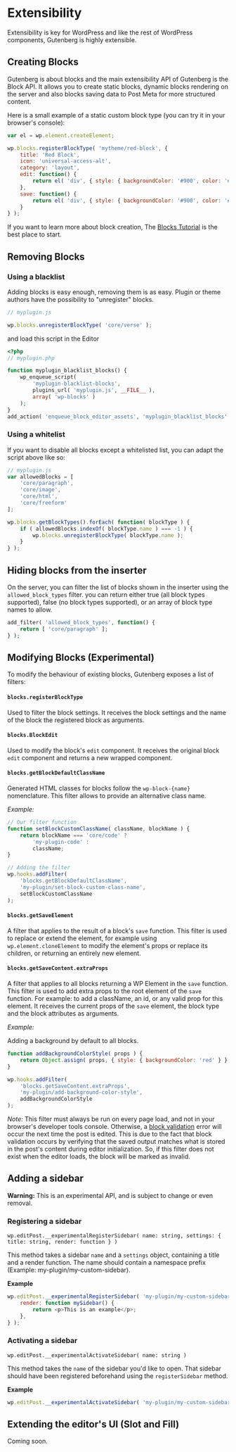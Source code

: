 # Extensibility

Extensibility is key for WordPress and like the rest of WordPress components, Gutenberg is highly extensible.


## Creating Blocks

Gutenberg is about blocks and the main extensibility API of Gutenberg is the Block API. It allows you to create static blocks, dynamic blocks rendering on the server and also blocks saving data to Post Meta for more structured content.

Here is a small example of a static custom block type (you can try it in your browser's console):

```js
var el = wp.element.createElement;

wp.blocks.registerBlockType( 'mytheme/red-block', {
	title: 'Red Block',
	icon: 'universal-access-alt',
	category: 'layout',
	edit: function() {
		return el( 'div', { style: { backgroundColor: '#900', color: '#fff', padding: '20px' } }, 'I am a red block.' );
	},
	save: function() {
		return el( 'div', { style: { backgroundColor: '#900', color: '#fff', padding: '20px' } }, 'I am a red block.' );
	}
} );
```

If you want to learn more about block creation, The [Blocks Tutorial](./blocks) is the best place to start.


## Removing Blocks

### Using a blacklist

Adding blocks is easy enough, removing them is as easy. Plugin or theme authors have the possibility to "unregister" blocks.

```js
// myplugin.js

wp.blocks.unregisterBlockType( 'core/verse' );
```

and load this script in the Editor

```php
<?php
// myplugin.php

function myplugin_blacklist_blocks() {
	wp_enqueue_script(
		'myplugin-blacklist-blocks',
		plugins_url( 'myplugin.js', __FILE__ ),
		array( 'wp-blocks' )
	);
}
add_action( 'enqueue_block_editor_assets', 'myplugin_blacklist_blocks' );
```


### Using a whitelist

If you want to disable all blocks except a whitelisted list, you can adapt the script above like so:

```js
// myplugin.js
var allowedBlocks = [
	'core/paragraph',
	'core/image',
	'core/html',
	'core/freeform'
];

wp.blocks.getBlockTypes().forEach( function( blockType ) {
	if ( allowedBlocks.indexOf( blockType.name ) === -1 ) {
		wp.blocks.unregisterBlockType( blockType.name );
	}
} );
```

## Hiding blocks from the inserter

On the server, you can filter the list of blocks shown in the inserter using the `allowed_block_types` filter. you can return either true (all block types supported), false (no block types supported), or an array of block type names to allow.

```php
add_filter( 'allowed_block_types', function() {
	return [ 'core/paragraph' ];
} );
```


## Modifying Blocks (Experimental)

To modify the behaviour of existing blocks, Gutenberg exposes a list of filters:

#### `blocks.registerBlockType`

Used to filter the block settings. It receives the block settings and the name of the block the registered block as arguments.

#### `blocks.BlockEdit`

Used to modify the block's `edit` component. It receives the original block `edit` component and returns a new wrapped component.

#### `blocks.getBlockDefaultClassName`

Generated HTML classes for blocks follow the `wp-block-{name}` nomenclature. This filter allows to provide an alternative class name.

_Example:_

```js
// Our filter function
function setBlockCustomClassName( className, blockName ) {
	return blockName === 'core/code' ?
		'my-plugin-code' :
		className;
}

// Adding the filter
wp.hooks.addFilter(
	'blocks.getBlockDefaultClassName',
	'my-plugin/set-block-custom-class-name',
	setBlockCustomClassName
);
```

#### `blocks.getSaveElement`

A filter that applies to the result of a block's `save` function. This filter is used to replace or extend the element, for example using `wp.element.cloneElement` to modify the element's props or replace its children, or returning an entirely new element.

#### `blocks.getSaveContent.extraProps`
 
A filter that applies to all blocks returning a WP Element in the `save` function. This filter is used to add extra props to the root element of the `save` function. For example: to add a className, an id, or any valid prop for this element. It receives the current props of the `save` element, the block type and the block attributes as arguments.

_Example:_

Adding a background by default to all blocks.

```js
function addBackgroundColorStyle( props ) {
	return Object.assign( props, { style: { backgroundColor: 'red' } } );
}

wp.hooks.addFilter(
	'blocks.getSaveContent.extraProps',
	'my-plugin/add-background-color-style',
	addBackgroundColorStyle
);
```

_Note:_ This filter must always be run on every page load, and not in your browser's developer tools console. Otherwise, a [block validation](https://wordpress.org/gutenberg/handbook/block-api/block-edit-save/#validation) error will occur the next time the post is edited. This is due to the fact that block validation occurs by verifying that the saved output matches what is stored in the post's content during editor initialization. So, if this filter does not exist when the editor loads, the block will be marked as invalid.

## Adding a sidebar

**Warning:** This is an experimental API, and is subject to change or even removal.

### Registering a sidebar

`wp.editPost.__experimentalRegisterSidebar( name: string, settings: { title: string, render: function } )`

This method takes a sidebar `name` and a `settings` object, containing a title and a render function. The name should contain a namespace prefix (Example: my-plugin/my-custom-sidebar).

**Example**

```js
wp.editPost.__experimentalRegisterSidebar( 'my-plugin/my-custom-sidebar', {
	render: function mySidebar() {
		return <p>This is an example</p>;
	},
} );
```

### Activating a sidebar

`wp.editPost.__experimentalActivateSidebar( name: string )`

This method takes the `name` of the sidebar you'd like to open. That sidebar should have been registered beforehand using the `registerSidebar` method.

**Example**

```js
wp.editPost.__experimentalActivateSidebar( 'my-plugin/my-custom-sidebar' );
```

## Extending the editor's UI (Slot and Fill)

Coming soon.
